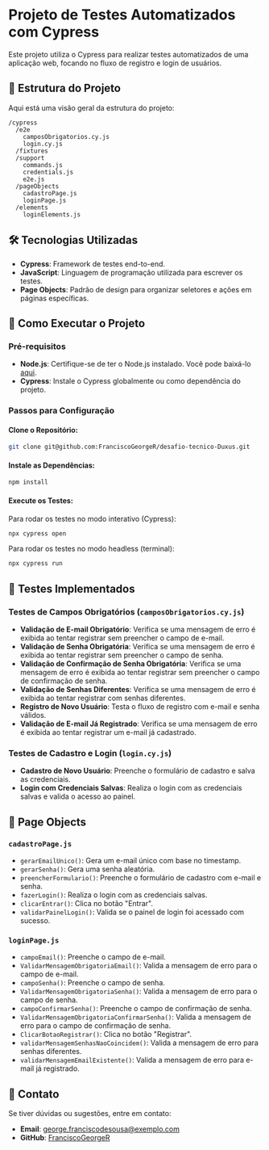 # Projeto de Testes Automatizados com Cypress

Este projeto utiliza o Cypress para realizar testes automatizados de uma aplicação web, focando no fluxo de registro e login de usuários.

## 📁 Estrutura do Projeto
Aqui está uma visão geral da estrutura do projeto:

```
/cypress
  /e2e
    camposObrigatorios.cy.js      
    login.cy.js                  
  /fixtures                 
  /support
    commands.js                 
    credentials.js               
    e2e.js                       
  /pageObjects
    cadastroPage.js              
    loginPage.js                 
  /elements
    loginElements.js            
```

## 🛠️ Tecnologias Utilizadas
- **Cypress**: Framework de testes end-to-end.
- **JavaScript**: Linguagem de programação utilizada para escrever os testes.
- **Page Objects**: Padrão de design para organizar seletores e ações em páginas específicas.

## 🚀 Como Executar o Projeto

### Pré-requisitos
- **Node.js**: Certifique-se de ter o Node.js instalado. Você pode baixá-lo [aqui](https://nodejs.org/).
- **Cypress**: Instale o Cypress globalmente ou como dependência do projeto.

### Passos para Configuração

#### Clone o Repositório:
```bash
git clone git@github.com:FranciscoGeorgeR/desafio-tecnico-Duxus.git
```

#### Instale as Dependências:
```bash
npm install
```

#### Execute os Testes:

Para rodar os testes no modo interativo (Cypress):
```bash
npx cypress open
```

Para rodar os testes no modo headless (terminal):
```bash
npx cypress run
```

## 🧪 Testes Implementados

### Testes de Campos Obrigatórios (`camposObrigatorios.cy.js`)
- **Validação de E-mail Obrigatório**: Verifica se uma mensagem de erro é exibida ao tentar registrar sem preencher o campo de e-mail.
- **Validação de Senha Obrigatória**: Verifica se uma mensagem de erro é exibida ao tentar registrar sem preencher o campo de senha.
- **Validação de Confirmação de Senha Obrigatória**: Verifica se uma mensagem de erro é exibida ao tentar registrar sem preencher o campo de confirmação de senha.
- **Validação de Senhas Diferentes**: Verifica se uma mensagem de erro é exibida ao tentar registrar com senhas diferentes.
- **Registro de Novo Usuário**: Testa o fluxo de registro com e-mail e senha válidos.
- **Validação de E-mail Já Registrado**: Verifica se uma mensagem de erro é exibida ao tentar registrar um e-mail já cadastrado.

### Testes de Cadastro e Login (`login.cy.js`)
- **Cadastro de Novo Usuário**: Preenche o formulário de cadastro e salva as credenciais.
- **Login com Credenciais Salvas**: Realiza o login com as credenciais salvas e valida o acesso ao painel.

## 📂 Page Objects

### `cadastroPage.js`
- `gerarEmailUnico()`: Gera um e-mail único com base no timestamp.
- `gerarSenha()`: Gera uma senha aleatória.
- `preencherFormulario()`: Preenche o formulário de cadastro com e-mail e senha.
- `fazerLogin()`: Realiza o login com as credenciais salvas.
- `clicarEntrar()`: Clica no botão "Entrar".
- `validarPainelLogin()`: Valida se o painel de login foi acessado com sucesso.

### `loginPage.js`
- `campoEmail()`: Preenche o campo de e-mail.
- `ValidarMensagemObrigatoriaEmail()`: Valida a mensagem de erro para o campo de e-mail.
- `campoSenha()`: Preenche o campo de senha.
- `ValidarMensagemObrigatoriaSenha()`: Valida a mensagem de erro para o campo de senha.
- `campoConfirmarSenha()`: Preenche o campo de confirmação de senha.
- `ValidarMensagemObrigatoriaConfirmarSenha()`: Valida a mensagem de erro para o campo de confirmação de senha.
- `ClicarBotaoRegistrar()`: Clica no botão "Registrar".
- `validarMensagemSenhasNaoCoincidem()`: Valida a mensagem de erro para senhas diferentes.
- `validarMensagemEmailExistente()`: Valida a mensagem de erro para e-mail já registrado.

## 📧 Contato
Se tiver dúvidas ou sugestões, entre em contato:

- **Email**: george.franciscodesousa@exemplo.com
- **GitHub**: [FranciscoGeorgeR](https://github.com/FranciscoGeorgeR)

